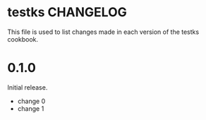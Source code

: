 # testks CHANGELOG

This file is used to list changes made in each version of the testks cookbook.

# 0.1.0

Initial release.

- change 0
- change 1

